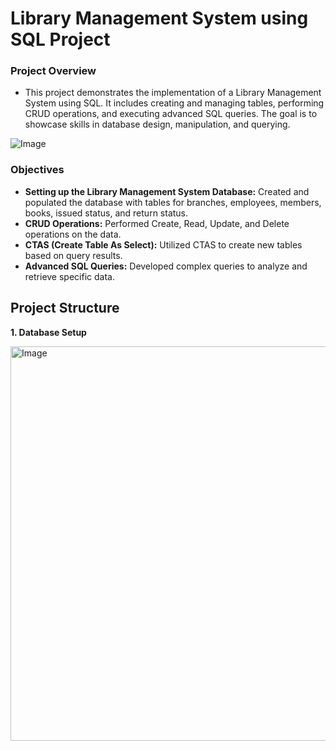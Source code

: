 # Library Management System using SQL Project

### Project Overview

- This project demonstrates the implementation of a Library Management System using SQL. It includes creating and managing tables, performing CRUD operations, and executing advanced SQL queries. The goal is to showcase skills in database design, manipulation, and querying.

![Image](https://github.com/user-attachments/assets/a9a3a3f2-6296-472d-8565-67f6c8ad2718)






### Objectives

- **Setting up the Library Management System Database:** Created and populated the database with tables for branches, employees, members, books, issued status, and return status.
- **CRUD Operations:** Performed Create, Read, Update, and Delete operations on the data.
- **CTAS (Create Table As Select):** Utilized CTAS to create new tables based on query results.
- **Advanced SQL Queries:** Developed complex queries to analyze and retrieve specific data.

## Project Structure

**1. Database Setup**

<img width="1101" height="631" alt="Image" src="https://github.com/user-attachments/assets/bc3caa10-3514-42a8-bc7f-814ac2c4cc22" />
